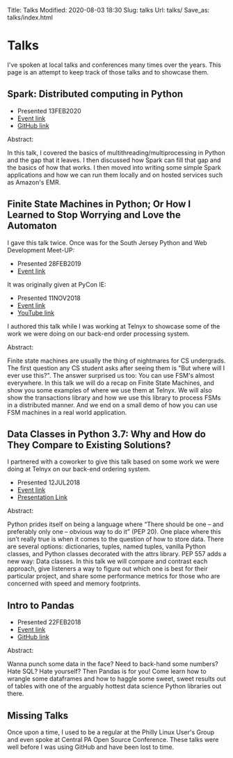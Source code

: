 Title: Talks
Modified: 2020-08-03 18:30
Slug: talks
Url: talks/
Save_as: talks/index.html

Talks
=====
I've spoken at local talks and conferences many times over the years. This page is an attempt to keep track of those talks and to showcase them.

Spark: Distributed computing in Python
--------------
* Presented 13FEB2020
* [Event link](https://www.meetup.com/sjtechmeetup/events/266320824/)
* [GitHub link](https://github.com/bstempi/sjpwdg-spark-presentation)

Abstract:

In this talk, I covered the basics of multithreading/multiprocessing in Python and the gap that it leaves. I then discussed how Spark can fill that gap and the basics of how that works. I then moved into writing some simple Spark applications and how we can run them locally and on hosted services such as Amazon's EMR.

Finite State Machines in Python; Or How I Learned to Stop Worrying and Love the Automaton
--------------
I gave this talk twice. Once was for the South Jersey Python and Web Development Meet-UP:

* Presented 28FEB2019
* [Event link](https://www.meetup.com/sjtechmeetup/events/257186607/)

It was originally given at PyCon IE:

* Presented 11NOV2018
* [Event link](https://pyconie-2018.wirtel.be/)
* [YouTube link](https://www.youtube.com/watch?v=1WIrc6b6Avc)

I authored this talk while I was working at Telnyx to showcase some of the work we were doing on our back-end order processing system.

Abstract:

Finite state machines are usually the thing of nightmares for CS undergrads. The first question any CS student asks after seeing them is "But where will I ever use this?". The answer surprised us too: You can use FSM's almost everywhere. In this talk we will do a recap on Finite State Machines, and show you some examples of where we use them at Telnyx. We will also show the transactions library and how we use this library to process FSMs in a distributed manner. And we end on a small demo of how you can use FSM machines in a real world application.

Data Classes in Python 3.7: Why and How do They Compare to Existing Solutions?
--------
I partnered with a coworker to give this talk based on some work we were doing at Telnyx on our back-end ordering system.

* Presented 12JUL2018
* [Event link](https://www.chipy.org/meetings/68/)
* [Presentation Link](https://assets.ctfassets.net/taysl255dolk/5prLKqLeEgUq2eGYEcaQ2g/e7def8a984e7985b0abfc01dd20e2e42/Data_Classes_in_Python_3.7.pdf)

Abstract:

Python prides itself on being a language where “There should be one – and preferably only one – obvious way to do it” (PEP 20). One place where this isn’t really true is when it comes to the question of how to store data. There are several options: dictionaries, tuples, named tuples, vanilla Python classes, and Python classes decorated with the attrs library. PEP 557 adds a new way: Data classes. In this talk we will compare and contrast each approach, give listeners a way to figure out which one is best for their particular project, and share some performance metrics for those who are concerned with speed and memory footprints.

Intro to Pandas
--------
* Presented 22FEB2018
* [Event link](https://www.meetup.com/sjtechmeetup/events/247399632/)
* [GitHub link](https://github.com/bstempi/sjpwdg-pandas-presentation)

Abstract:

Wanna punch some data in the face? Need to back-hand some numbers? Hate SQL? Hate yourself? Then Pandas is for you!
Come learn how to wrangle some dataframes and how to haggle some sweet, sweet results out of tables with one of the arguably hottest data science Python libraries out there.

Missing Talks
-------
Once upon a time, I used to be a regular at the Philly Linux User's Group and even spoke at Central PA Open Source Conference. These talks were well before I was using GitHub and have been lost to time.